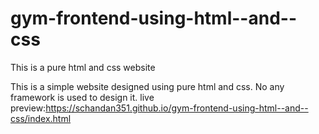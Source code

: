 # gym-frontend-using-html--and--css
This is a pure html and css website

This is a simple website designed using pure html and css. No any framework is used to design it.
live preview:https://schandan351.github.io/gym-frontend-using-html--and--css/index.html

